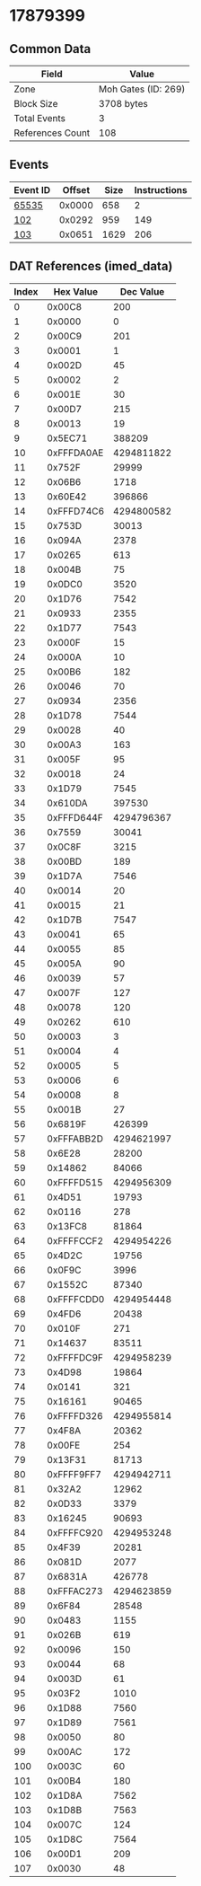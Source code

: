 # 17879399

## Common Data

| Field            | Value               |
|------------------|---------------------|
| Zone             | Moh Gates (ID: 269) |
| Block Size       | 3708 bytes          |
| Total Events     | 3                   |
| References Count | 108                 |

## Events

| Event ID            | Offset   |   Size |   Instructions |
|---------------------|----------|--------|----------------|
| [65535](./65535.md) | 0x0000   |    658 |              2 |
| [102](./102.md)     | 0x0292   |    959 |            149 |
| [103](./103.md)     | 0x0651   |   1629 |            206 |

## DAT References (imed_data)

|   Index | Hex Value   |   Dec Value |
|---------|-------------|-------------|
|       0 | 0x00C8      |         200 |
|       1 | 0x0000      |           0 |
|       2 | 0x00C9      |         201 |
|       3 | 0x0001      |           1 |
|       4 | 0x002D      |          45 |
|       5 | 0x0002      |           2 |
|       6 | 0x001E      |          30 |
|       7 | 0x00D7      |         215 |
|       8 | 0x0013      |          19 |
|       9 | 0x5EC71     |      388209 |
|      10 | 0xFFFDA0AE  |  4294811822 |
|      11 | 0x752F      |       29999 |
|      12 | 0x06B6      |        1718 |
|      13 | 0x60E42     |      396866 |
|      14 | 0xFFFD74C6  |  4294800582 |
|      15 | 0x753D      |       30013 |
|      16 | 0x094A      |        2378 |
|      17 | 0x0265      |         613 |
|      18 | 0x004B      |          75 |
|      19 | 0x0DC0      |        3520 |
|      20 | 0x1D76      |        7542 |
|      21 | 0x0933      |        2355 |
|      22 | 0x1D77      |        7543 |
|      23 | 0x000F      |          15 |
|      24 | 0x000A      |          10 |
|      25 | 0x00B6      |         182 |
|      26 | 0x0046      |          70 |
|      27 | 0x0934      |        2356 |
|      28 | 0x1D78      |        7544 |
|      29 | 0x0028      |          40 |
|      30 | 0x00A3      |         163 |
|      31 | 0x005F      |          95 |
|      32 | 0x0018      |          24 |
|      33 | 0x1D79      |        7545 |
|      34 | 0x610DA     |      397530 |
|      35 | 0xFFFD644F  |  4294796367 |
|      36 | 0x7559      |       30041 |
|      37 | 0x0C8F      |        3215 |
|      38 | 0x00BD      |         189 |
|      39 | 0x1D7A      |        7546 |
|      40 | 0x0014      |          20 |
|      41 | 0x0015      |          21 |
|      42 | 0x1D7B      |        7547 |
|      43 | 0x0041      |          65 |
|      44 | 0x0055      |          85 |
|      45 | 0x005A      |          90 |
|      46 | 0x0039      |          57 |
|      47 | 0x007F      |         127 |
|      48 | 0x0078      |         120 |
|      49 | 0x0262      |         610 |
|      50 | 0x0003      |           3 |
|      51 | 0x0004      |           4 |
|      52 | 0x0005      |           5 |
|      53 | 0x0006      |           6 |
|      54 | 0x0008      |           8 |
|      55 | 0x001B      |          27 |
|      56 | 0x6819F     |      426399 |
|      57 | 0xFFFABB2D  |  4294621997 |
|      58 | 0x6E28      |       28200 |
|      59 | 0x14862     |       84066 |
|      60 | 0xFFFFD515  |  4294956309 |
|      61 | 0x4D51      |       19793 |
|      62 | 0x0116      |         278 |
|      63 | 0x13FC8     |       81864 |
|      64 | 0xFFFFCCF2  |  4294954226 |
|      65 | 0x4D2C      |       19756 |
|      66 | 0x0F9C      |        3996 |
|      67 | 0x1552C     |       87340 |
|      68 | 0xFFFFCDD0  |  4294954448 |
|      69 | 0x4FD6      |       20438 |
|      70 | 0x010F      |         271 |
|      71 | 0x14637     |       83511 |
|      72 | 0xFFFFDC9F  |  4294958239 |
|      73 | 0x4D98      |       19864 |
|      74 | 0x0141      |         321 |
|      75 | 0x16161     |       90465 |
|      76 | 0xFFFFD326  |  4294955814 |
|      77 | 0x4F8A      |       20362 |
|      78 | 0x00FE      |         254 |
|      79 | 0x13F31     |       81713 |
|      80 | 0xFFFF9FF7  |  4294942711 |
|      81 | 0x32A2      |       12962 |
|      82 | 0x0D33      |        3379 |
|      83 | 0x16245     |       90693 |
|      84 | 0xFFFFC920  |  4294953248 |
|      85 | 0x4F39      |       20281 |
|      86 | 0x081D      |        2077 |
|      87 | 0x6831A     |      426778 |
|      88 | 0xFFFAC273  |  4294623859 |
|      89 | 0x6F84      |       28548 |
|      90 | 0x0483      |        1155 |
|      91 | 0x026B      |         619 |
|      92 | 0x0096      |         150 |
|      93 | 0x0044      |          68 |
|      94 | 0x003D      |          61 |
|      95 | 0x03F2      |        1010 |
|      96 | 0x1D88      |        7560 |
|      97 | 0x1D89      |        7561 |
|      98 | 0x0050      |          80 |
|      99 | 0x00AC      |         172 |
|     100 | 0x003C      |          60 |
|     101 | 0x00B4      |         180 |
|     102 | 0x1D8A      |        7562 |
|     103 | 0x1D8B      |        7563 |
|     104 | 0x007C      |         124 |
|     105 | 0x1D8C      |        7564 |
|     106 | 0x00D1      |         209 |
|     107 | 0x0030      |          48 |
